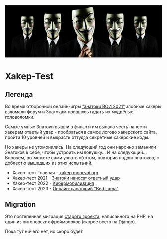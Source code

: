 ![Заставка с хакерами в масках Анонимусов](https://github.com/iZelikov/xakep-test-PHP/blob/main/public/images/anons.jpg)
# Xakep-Test

## Легенда

Во время отборочной онлайн-игры ["Знатоки ВОИ 2021"](https://mooovoi.org/forum/index.php?topic=15633.msg41111#msg41111) злобные хакеры взломали форум и Знатокам пришлось гадать их мудрёные головоломки.  

Самые умные Знатоки вышли в финал и им выпала честь нанести хакерам ответый удар - пробраться в самое логово хакерского сайта, пройти 10 уровней и выкрасть оттудда секретные хакерские коды.

Но хакеры не угомонились. На следующий год они нарочно заманили Знатоков к себе, чтобы устроить им ловушку... И на следующий... Впрочем, вы можете сами узнать об этом, повторив подвиг знатоков, с доблестю вышедших из этих испытаний.

- Хакер-тест Главная - [xakep.mooovoi.org](https://xakep.mooovoi.org/)
- Хакер-тест 2021 - [Знатоки наносят ответный удар](https://xakep.mooovoi.org/2021znatoki/?level=start)
- Хакер-тест 2022 - [Кибермобилизация](https://xakep.mooovoi.org/2022mobile/?level=start)
- Хакер-тест 2023 - [Онлайн-санаторий "Bed Lama"](https://xakep.mooovoi.org/2023bl/?level=start)

## Migration

Это постепенная миграция [старого проекта](https://github.com/iZelikov/xakep-test-PHP/), написанного на PHP, на один из питоновских фреймворков (скорее всего на Django).

Пока тут ничего нет, но скоро будет.
